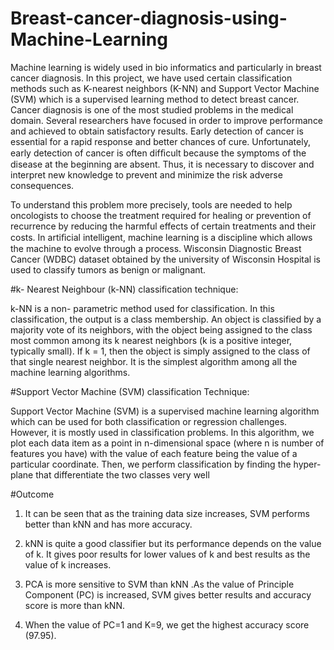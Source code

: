 # Breast-cancer-diagnosis-using-Machine-Learning
Machine learning is widely used in bio informatics and particularly in breast cancer diagnosis.
In this project, we have used certain classification methods such as K-nearest neighbors (K-NN) and Support Vector Machine (SVM) which is a supervised learning method to detect breast cancer. 
Cancer diagnosis is one of the most studied problems in the medical domain.
Several researchers have focused in order to improve performance and achieved to obtain satisfactory results.
Early detection of cancer is essential for a rapid response and better chances of cure. 
Unfortunately, early detection of cancer is often difﬁcult because the symptoms of the disease at the beginning are absent.
Thus, it is necessary to discover and interpret new knowledge to prevent and minimize the risk adverse consequences.


To understand this problem more precisely, tools are needed to help oncologists to choose
the treatment required for healing or prevention of recurrence by reducing the harmful effects of certain treatments and their costs. 
In artiﬁcial intelligent, machine learning is a discipline which allows the machine to evolve through a process.
Wisconsin Diagnostic Breast Cancer (WDBC) dataset obtained by the university of Wisconsin Hospital is used to classify tumors as benign or malignant.

#k- Nearest Neighbour (k-NN) classification technique:


k-NN is a non- parametric method used for classification. In this classification, the output is a class membership.
An object is classified by a majority vote of its neighbors,
with the object being assigned to the class most common among its k nearest neighbors (k is a positive integer, typically small). 
If k = 1, then the object is simply assigned to the class of that single nearest neighbor. It is the simplest algorithm among all the machine learning algorithms.

#Support Vector Machine (SVM) classification Technique:


Support Vector Machine (SVM) is a supervised machine learning algorithm which can be used for both  classification or regression challenges. However, it is mostly used in classification problems. In this algorithm, we plot each data item as a point in n-dimensional space (where n is number of features you have) with the value of each feature being the value of a particular coordinate. Then, we perform classification by finding the hyper-plane that differentiate the two classes very well

#Outcome


1.	It can be seen that as the training data size increases, SVM performs better than kNN and has more accuracy.

2.	kNN is quite a good classifier but its performance depends on the value of k. It gives poor results for lower values of k and best results as the value of k increases.

3.	PCA is more sensitive to SVM than kNN .As the value of Principle Component (PC) is increased, SVM gives better results and accuracy score is more than kNN.

4.	When the value of PC=1 and K=9, we get the highest accuracy score (97.95).

